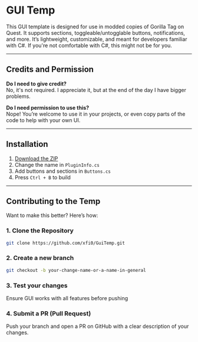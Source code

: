 # GUI Temp

This GUI template is designed for use in modded copies of Gorilla Tag on Quest. It supports sections, toggleable/untogglable buttons, notifications, and more. It’s lightweight, customizable, and meant for developers familiar with C#. If you're not comfortable with C#, this might not be for you.

---

## Credits and Permission

**Do I need to give credit?**  
No, it's not required. I appreciate it, but at the end of the day I have bigger problems.

**Do I need permission to use this?**  
Nope! You’re welcome to use it in your projects, or even copy parts of the code to help with your own UI.

---

## Installation

1. [Download the ZIP]([https://google.com](https://github.com/xfi0/GuiTemp/releases/download/Release/GuiTemp.rar)) 
2. Change the name in `PluginInfo.cs`
3. Add buttons and sections in `Buttons.cs`
4. Press `Ctrl + B` to build

---

## Contributing to the Temp

Want to make this better? Here’s how:

### 1. Clone the Repository

```bash
git clone https://github.com/xfi0/GuiTemp.git
```
### 2. Create a new branch 
```bash
git checkout -b your-change-name-or-a-name-in-general
```
### 3. Test your changes
Ensure GUI works with all features before pushing

### 4. Submit a PR (Pull Request)
Push your branch and open a PR on GitHub with a clear description of your changes.
